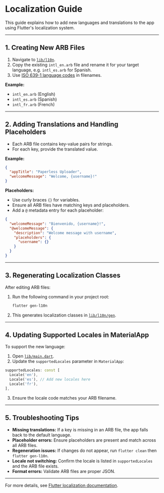 # Localization Guide

This guide explains how to add new languages and translations to the app using Flutter's localization system.

---

## 1. Creating New ARB Files

1. Navigate to [`lib/l10n`](lib/l10n).
2. Copy the existing `intl_en.arb` file and rename it for your target language, e.g. `intl_es.arb` for Spanish.
3. Use [ISO 639-1 language codes](https://en.wikipedia.org/wiki/List_of_ISO_639-1_codes) in filenames.

**Example:**

- `intl_en.arb` (English)
- `intl_es.arb` (Spanish)
- `intl_fr.arb` (French)

---

## 2. Adding Translations and Handling Placeholders

- Each ARB file contains key-value pairs for strings.
- For each key, provide the translated value.

**Example:**

```json
{
  "appTitle": "Paperless Uploader",
  "welcomeMessage": "Welcome, {username}!"
}
```

**Placeholders:**

- Use curly braces `{}` for variables.
- Ensure all ARB files have matching keys and placeholders.
- Add a `@` metadata entry for each placeholder:

```json
{
  "welcomeMessage": "Bienvenido, {username}!",
  "@welcomeMessage": {
    "description": "Welcome message with username",
    "placeholders": {
      "username": {}
    }
  }
}
```

---

## 3. Regenerating Localization Classes

After editing ARB files:

1. Run the following command in your project root:

   ```sh
   flutter gen-l10n
   ```

2. This generates localization classes in [`lib/l10n/gen`](lib/l10n/gen).

---

## 4. Updating Supported Locales in MaterialApp

To support the new language:

1. Open [`lib/main.dart`](lib/main.dart).
2. Update the `supportedLocales` parameter in `MaterialApp`:

```dart
supportedLocales: const [
  Locale('en'),
  Locale('es'), // Add new locales here
  Locale('fr'),
],
```

3. Ensure the locale code matches your ARB filename.

---

## 5. Troubleshooting Tips

- **Missing translations:** If a key is missing in an ARB file, the app falls back to the default language.
- **Placeholder errors:** Ensure placeholders are present and match across all ARB files.
- **Regeneration issues:** If changes do not appear, run `flutter clean` then `flutter gen-l10n`.
- **Locale not switching:** Confirm the locale is listed in `supportedLocales` and the ARB file exists.
- **Format errors:** Validate ARB files are proper JSON.

---

For more details, see [Flutter localization documentation](https://docs.flutter.dev/accessibility-and-localization/internationalization).
